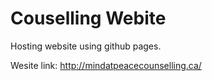 # Couselling Webite
Hosting website using github pages.

Wesite link: http://mindatpeacecounselling.ca/

